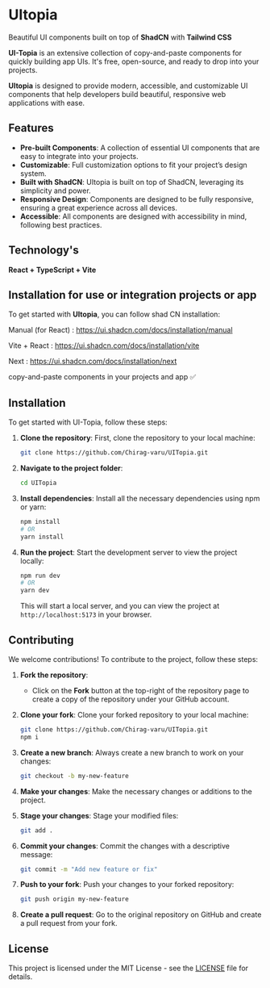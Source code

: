 # UItopia
Beautiful UI components built on top of **ShadCN** with **Tailwind CSS**

**UI-Topia** is an extensive collection of copy-and-paste components for quickly building app UIs. It's free, open-source, and ready to drop into your projects.

**UItopia** is designed to provide modern, accessible, and customizable UI components that help developers build beautiful, responsive web applications with ease.

## Features

- **Pre-built Components**: A collection of essential UI components that are easy to integrate into your projects.
- **Customizable**: Full customization options to fit your project’s design system.
- **Built with ShadCN**: UItopia is built on top of ShadCN, leveraging its simplicity and power.
- **Responsive Design**: Components are designed to be fully responsive, ensuring a great experience across all devices.
- **Accessible**: All components are designed with accessibility in mind, following best practices.

## Technology's
**React + TypeScript + Vite**

## Installation for use or integration projects or app

To get started with **UItopia**, you can follow shad CN installation:

Manual (for React) : https://ui.shadcn.com/docs/installation/manual

Vite + React : https://ui.shadcn.com/docs/installation/vite

Next : https://ui.shadcn.com/docs/installation/next

copy-and-paste components in your projects and app ✅


## Installation

To get started with UI-Topia, follow these steps:

1. **Clone the repository**:
   First, clone the repository to your local machine:
   ```bash
   git clone https://github.com/Chirag-varu/UITopia.git
   ```

2. **Navigate to the project folder**:
   ```bash
   cd UITopia
   ```

3. **Install dependencies**:
   Install all the necessary dependencies using npm or yarn:
   ```bash
   npm install
   # OR
   yarn install
   ```

4. **Run the project**:
   Start the development server to view the project locally:
   ```bash
   npm run dev
   # OR
   yarn dev
   ```
   This will start a local server, and you can view the project at `http://localhost:5173` in your browser.


## Contributing

We welcome contributions! To contribute to the project, follow these steps:

1. **Fork the repository**:
   - Click on the **Fork** button at the top-right of the repository page to create a copy of the repository under your GitHub account.

2. **Clone your fork**:
   Clone your forked repository to your local machine:
   ```bash
   git clone https://github.com/Chirag-varu/UITopia.git
   npm i
   ```

3. **Create a new branch**:
   Always create a new branch to work on your changes:
   ```bash
   git checkout -b my-new-feature
   ```

4. **Make your changes**:
   Make the necessary changes or additions to the project. 

5. **Stage your changes**:
   Stage your modified files:
   ```bash
   git add .
   ```

6. **Commit your changes**:
   Commit the changes with a descriptive message:
   ```bash
   git commit -m "Add new feature or fix"
   ```

7. **Push to your fork**:
   Push your changes to your forked repository:
   ```bash
   git push origin my-new-feature
   ```

8. **Create a pull request**:
   Go to the original repository on GitHub and create a pull request from your fork.

## License

This project is licensed under the MIT License - see the [LICENSE](LICENSE) file for details.
